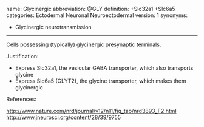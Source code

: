 name: Glycinergic
abbreviation: @GLY
definition: +Slc32a1 +Slc6a5
categories: Ectodermal Neuronal Neuroectodermal
version: 1
synonyms:
- Glycinergic neurotransmission
---

Cells possessing (typically) glycinergic presynaptic terminals. 

Justification:

* Express Slc32a1, the vesicular GABA transporter, which also transports glycine
* Express Slc6a5 (GLYT2), the glycine transporter, which makes them glycinergic

References:

http://www.nature.com/nrd/journal/v12/n11/fig_tab/nrd3893_F2.html
http://www.jneurosci.org/content/28/39/9755